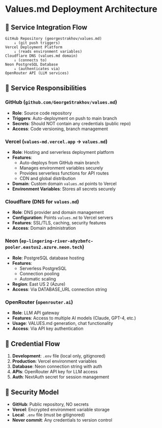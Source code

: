 # Values.md Deployment Architecture

## 🔄 Service Integration Flow

```
GitHub Repository (georgestrakhov/values.md)
    ↓ (git push triggers)
Vercel Deployment Platform
    ↓ (reads environment variables)
Cloudflare DNS (values.md domain)
    ↓ (connects to)
Neon PostgreSQL Database
    ↓ (authenticates via)
OpenRouter API (LLM services)
```

## 🏢 Service Responsibilities

### **GitHub** (`github.com/GeorgeStrakhov/values.md`)
- **Role**: Source code repository
- **Triggers**: Auto-deployment on push to main branch
- **Secrets**: Should NOT contain any credentials (public repo)
- **Access**: Code versioning, branch management

### **Vercel** (`values-md.vercel.app` → `values.md`)
- **Role**: Hosting and serverless deployment platform
- **Features**: 
  - Auto-deploys from GitHub main branch
  - Manages environment variables securely
  - Provides serverless functions for API routes
  - CDN and global distribution
- **Domain**: Custom domain `values.md` points to Vercel
- **Environment Variables**: Stores all secrets securely

### **Cloudflare** (DNS for `values.md`)
- **Role**: DNS provider and domain management
- **Configuration**: Points `values.md` to Vercel servers
- **Features**: SSL/TLS, caching, security features
- **Access**: Domain administration

### **Neon** (`ep-lingering-river-a8yzbmfc-pooler.eastus2.azure.neon.tech`)
- **Role**: PostgreSQL database hosting
- **Features**: 
  - Serverless PostgreSQL
  - Connection pooling
  - Automatic scaling
- **Region**: East US 2 (Azure)
- **Access**: Via DATABASE_URL connection string

### **OpenRouter** (`openrouter.ai`)
- **Role**: LLM API gateway
- **Features**: Access to multiple AI models (Claude, GPT-4, etc.)
- **Usage**: VALUES.md generation, chat functionality
- **Access**: Via API key authentication

## 🔐 Credential Flow

1. **Development**: `.env` file (local only, gitignored)
2. **Production**: Vercel environment variables
3. **Database**: Neon connection string with auth
4. **APIs**: OpenRouter API key for LLM access
5. **Auth**: NextAuth secret for session management

## 🚨 Security Model

- **GitHub**: Public repository, NO secrets
- **Vercel**: Encrypted environment variable storage
- **Local**: `.env` file (must be gitignored)
- **Never commit**: Any credentials to version control